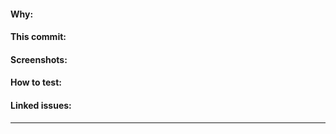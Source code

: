 #### Why:

<!-- Provide context to the reader as to why this PR is useful or needed. -->

#### This commit:

<!-- Describe how this PR achieves the desired change in functionality. -->

#### Screenshots:

<!-- Provide screenshots or gif for visual changes -->

#### How to test:

<!-- Provide steps to test this PR -->

#### Linked issues:

<!-- Add issues here e.g.: Fixes #1234 -->


---

<!-- Commits, PRs, and Code Review should follow these guidelines: -->

<!-- How to Write a Git Commit Message -->
<!-- https://chris.beams.io/posts/git-commit/ -->

<!-- The anatomy of a perfect pull request -->
<!-- https://medium.com/@hugooodias/the-anatomy-of-a-perfect-pull-request-567382bb6067 -->

<!-- Implementing a Strong Code-Review Culture -->
<!-- https://www.youtube.com/watch?v=PJjmw9TRB7s -->
